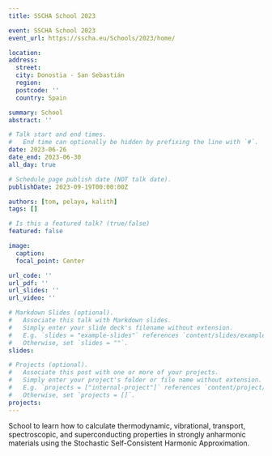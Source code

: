 ```yaml
---
title: SSCHA School 2023

event: SSCHA School 2023
event_url: https://sscha.eu/Schools/2023/home/

location:
address:
  street:
  city: Donostia - San Sebastián
  region:
  postcode: ''
  country: Spain

summary: School
abstract: ''

# Talk start and end times.
#   End time can optionally be hidden by prefixing the line with `#`.
date: 2023-06-26
date_end: 2023-06-30
all_day: true

# Schedule page publish date (NOT talk date).
publishDate: 2023-09-19T00:00:00Z

authors: [tom, pelayo, kalith]
tags: []

# Is this a featured talk? (true/false)
featured: false

image:
  caption:
  focal_point: Center

url_code: ''
url_pdf: ''
url_slides: ''
url_video: ''

# Markdown Slides (optional).
#   Associate this talk with Markdown slides.
#   Simply enter your slide deck's filename without extension.
#   E.g. `slides = "example-slides"` references `content/slides/example-slides.md`.
#   Otherwise, set `slides = ""`.
slides:

# Projects (optional).
#   Associate this post with one or more of your projects.
#   Simply enter your project's folder or file name without extension.
#   E.g. `projects = ["internal-project"]` references `content/project/deep-learning/index.md`.
#   Otherwise, set `projects = []`.
projects:
---
```


School to learn how to calculate thermodynamic, vibrational, transport, spectroscopic, and superconducting properties in strongly anharmonic materials using the Stochastic Self-Consistent Harmonic Approximation.
